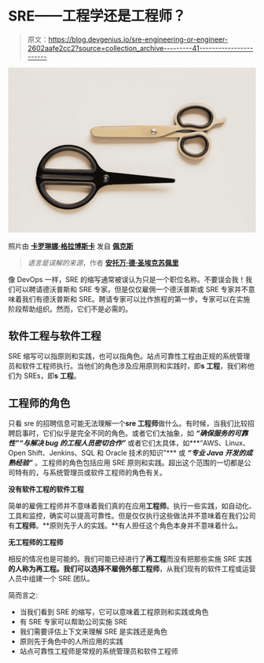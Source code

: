 # SRE——工程学还是工程师？

> 原文：<https://blog.devgenius.io/sre-engineering-or-engineer-2602aafe2cc2?source=collection_archive---------41----------------------->

![](img/375a5beaf1bb72d840731f17a351a964.png)

照片由 [**卡罗琳娜·格拉博斯卡**](https://www.pexels.com/@karolina-grabowska?utm_content=attributionCopyText&utm_medium=referral&utm_source=pexels) 发自 [**佩克斯**](https://www.pexels.com/photo/set-of-various-scissors-on-beige-surface-4226904/?utm_content=attributionCopyText&utm_medium=referral&utm_source=pexels)

> *语言是误解的来源*，作者 [**安托万·德·圣埃克苏佩里**](http://www.quotationspage.com/quotes/Antoine_de_Saint-Exupery/)

像 DevOps 一样，SRE 的缩写通常被误认为只是一个职位名称。不要误会我！我们可以聘请德沃普斯和 SRE 专家。但是仅仅雇佣一个德沃普斯或 SRE 专家并不意味着我们有德沃普斯和 SRE。聘请专家可以比作旅程的第一步。专家可以在实施阶段帮助组织。然而，它们不是必需的。

## 软件工程与软件工程

SRE 缩写可以指原则和实践，也可以指角色。站点可靠性工程由正规的系统管理员和软件工程师执行。当他们的角色涉及应用原则和实践时，即**s 工程**，我们称他们为 SREs，即**s 工程**。

## 工程师的角色

只看 sre 的招聘信息可能无法理解一个**sre 工程师**做什么。有时候，当我们比较招聘启事时，它们似乎是完全不同的角色。或者它们太抽象，如 ***“确保服务的可靠性”******“与解决 bug 的工程人员密切合作”*** 或者它们太具体，如***“AWS、Linux、Open Shift、Jenkins、SQL 和 Oracle 技术的知识”*** 或 ***“专业 Java 开发的成熟经验”*** 。工程师的角色包括应用 SRE 原则和实践。超出这个范围的一切都是公司特有的，与系统管理员或软件工程师的角色有关。

**没有软件工程的软件工程**

简单的雇佣工程师并不意味着我们真的在应用**工程师**。执行一些实践，如自动化、工具和监控，确实可以提高可靠性。但是仅仅执行这些做法并不意味着在我们公司有**工程师**。**原则先于人的实践。**有人担任这个角色本身并不意味着什么。

**无工程师的工程师**

相反的情况也是可能的。我们可能已经进行了**再工程**而没有把那些实施 SRE 实践**的人称为再工程。**我们可以选择不雇佣外部**工程师**，从我们现有的软件工程或运营人员中组建一个 SRE 团队。

简而言之:

*   当我们看到 SRE 的缩写，它可以意味着工程原则和实践或角色
*   有 SRE 专家可以帮助公司实施 SRE
*   我们需要评估上下文来理解 SRE 是实践还是角色
*   原则先于角色中的人所应用的实践
*   站点可靠性工程师是常规的系统管理员和软件工程师